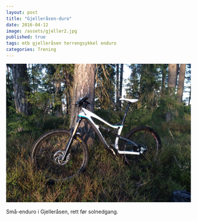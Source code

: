 ```yaml
---
layout: post
title: "Gjelleråsen-duro"
date: 2016-04-12
image: /assets/gjeller2.jpg
published: true
tags: mtb gjelleråsen terrengsykkel enduro
categories: Trening
---
```


<img src="/assets/gjeller2.jpg" alt="" />

Små-enduro i Gjelleråsen, rett før solnedgang. 
